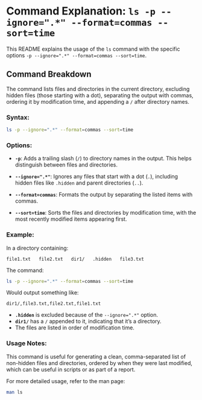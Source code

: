 
# Command Explanation: `ls -p --ignore=".*" --format=commas --sort=time`

This README explains the usage of the `ls` command with the specific options `-p --ignore=".*" --format=commas --sort=time`.

## Command Breakdown

The command lists files and directories in the current directory, excluding hidden files (those starting with a dot), separating the output with commas, ordering it by modification time, and appending a `/` after directory names.

### Syntax:

```bash
ls -p --ignore=".*" --format=commas --sort=time
```

### Options:

- **`-p`**: Adds a trailing slash (`/`) to directory names in the output. This helps distinguish between files and directories.
  
- **`--ignore=".*"`**: Ignores any files that start with a dot (`.`), including hidden files like `.hidden` and parent directories (`..`).

- **`--format=commas`**: Formats the output by separating the listed items with commas.

- **`--sort=time`**: Sorts the files and directories by modification time, with the most recently modified items appearing first.

### Example:

In a directory containing:
```
file1.txt   file2.txt   dir1/   .hidden   file3.txt
```

The command:
```bash
ls -p --ignore=".*" --format=commas --sort=time
```

Would output something like:
```
dir1/,file3.txt,file2.txt,file1.txt
```

- **`.hidden`** is excluded because of the `--ignore=".*"` option.
- **`dir1/`** has a `/` appended to it, indicating that it’s a directory.
- The files are listed in order of modification time.

### Usage Notes:

This command is useful for generating a clean, comma-separated list of non-hidden files and directories, ordered by when they were last modified, which can be useful in scripts or as part of a report.

For more detailed usage, refer to the man page:
```bash
man ls
```

